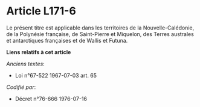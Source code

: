# Article L171-6

Le présent titre est applicable dans les territoires de la Nouvelle-Calédonie, de la Polynésie française, de Saint-Pierre et
Miquelon, des Terres australes et antarctiques françaises et de Wallis et Futuna.

**Liens relatifs à cet article**

_Anciens textes_:

  - Loi n°67-522 1967-07-03 art. 65

_Codifié par_:

  - Décret n°76-666 1976-07-16

